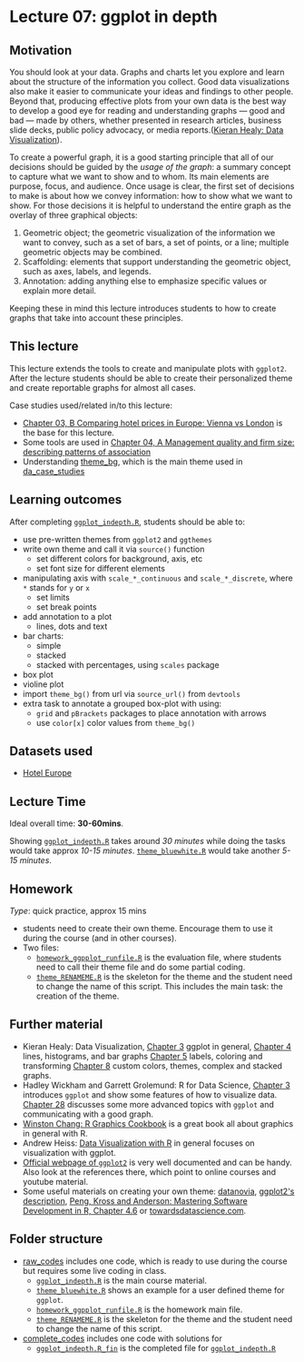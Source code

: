 # Lecture 07: ggplot in depth

## Motivation

You should look at your data. Graphs and charts let you explore and learn about the structure of the information you collect. Good data visualizations also make it easier to communicate your ideas and findings to other people. Beyond that, producing effective plots from your own data is the best way to develop a good eye for reading and understanding graphs — good and bad — made by others, whether presented in research articles, business slide decks, public policy advocacy, or media reports.([Kieran Healy: Data Visualization](https://socviz.co/index.html#preface)).

To create a powerful graph, it is a good starting principle that all of our decisions should be guided by the *usage of the graph*: a summary concept to capture what we want to show and to whom. Its main elements are purpose, focus, and audience. Once usage is clear, the first set of decisions to make is about how we convey information: how to show what we want to show. For those decisions it is helpful to understand the entire graph as the
overlay of three graphical objects:

  1. Geometric object; the geometric visualization of the information we want to convey, such as a
  set of bars, a set of points, or a line; multiple geometric objects may be combined.
  2. Scaffolding: elements that support understanding the geometric object, such as axes, labels, and
  legends.
  3. Annotation: adding anything else to emphasize specific values or explain more detail.

Keeping these in mind this lecture introduces students to how to create graphs that take into account these principles.

## This lecture

This lecture extends the tools to create and manipulate plots with `ggplot2`. After the lecture students should be able to create their personalized theme and create reportable graphs for almost all cases.

Case studies used/related in/to this lecture:

  - [Chapter 03, B Comparing hotel prices in Europe: Vienna vs London](https://gabors-data-analysis.com/casestudies/#ch03b-comparing-hotel-prices-in-europe-vienna-vs-london) is the base for this lecture.
  - Some tools are used in [Chapter 04, A Management quality and firm size: describing patterns of association](https://gabors-data-analysis.com/casestudies/#ch04a-management-quality-and-firm-size-describing-patterns-of-association)
  - Understanding [theme_bg](https://github.com/gabors-data-analysis/da_case_studies/blob/master/ch00-tech-prep/theme_bg.R), which is the main theme used in [da_case_studies](https://github.com/gabors-data-analysis/da_case_studies)


## Learning outcomes
After completing [`ggplot_indepth.R`](https://github.com/gabors-data-analysis/da-coding-rstats/tree/main/lecture07-ggplot-indepth/raw_codes/ggplot_indepth.R), students should be able to:

  - use pre-written themes from `ggplot2` and `ggthemes`
  - write own theme and call it via `source()` function
    - set different colors for background, axis, etc
    - set font size for different elements
  - manipulating axis with `scale_*_continuous` and `scale_*_discrete`, where `*` stands for `y` or `x`
    - set limits
    - set break points
  - add annotation to a plot
    - lines, dots and text
  - bar charts:
    - simple
    - stacked
    - stacked with percentages, using `scales` package
  - box plot
  - violine plot
  - import `theme_bg()` from url via `source_url()` from `devtools`
  - extra task to annotate a grouped box-plot with using:
    - `grid` and `pBrackets` packages to place annotation with arrows
    - use `color[x]` color values from `theme_bg()`

## Datasets used
* [Hotel Europe](https://gabors-data-analysis.com/datasets/#hotels-europe)

## Lecture Time

Ideal overall time: **30-60mins**.

Showing [`ggplot_indepth.R`](https://github.com/gabors-data-analysis/da-coding-rstats/tree/main/lecture07-ggplot-indepth/raw_codes/ggplot_indepth.R) takes around *30 minutes* while doing the tasks would take approx *10-15 minutes*. [`theme_bluewhite.R`](https://github.com/gabors-data-analysis/da-coding-rstats/blob/main/lecture07-ggplot-indepth/raw_codes/theme_bluewhite.R) would take another *5-15 minutes*.
 

## Homework

*Type*: quick practice, approx 15 mins
  - students need to create their own theme. Encourage them to use it during the course (and in other courses).
  - Two files: 
    - [`homework_ggpplot_runfile.R`](https://github.com/gabors-data-analysis/da-coding-rstats/blob/main/lecture07-ggplot-indepth/raw_codes/homework_ggpplot_runfile.R) is the evaluation file, where students need to call their theme file and do some partial coding.
    - [`theme_RENAMEME.R`](https://github.com/gabors-data-analysis/da-coding-rstats/blob/main/lecture07-ggplot-indepth/raw_codes/theme_RENAMEME.R) is the skeleton for the theme and the student need to change the name of this script. This includes the main task: the creation of the theme.


## Further material

  - Kieran Healy: Data Visualization, [Chapter 3](https://socviz.co/makeplot.html#makeplot) ggplot in general, [Chapter 4](https://socviz.co/groupfacettx.html#groupfacettx) lines, histograms, and bar graphs [Chapter 5](https://socviz.co/workgeoms.html#workgeoms) labels, coloring and transforming [Chapter 8](https://socviz.co/refineplots.html#refineplots) custom colors, themes, complex and stacked graphs.
  - Hadley Wickham and Garrett Grolemund: R for Data Science, [Chapter 3](https://r4ds.had.co.nz/data-visualisation.html) introduces `ggplot` and show some features of how to visualize data. [Chapter 28](https://r4ds.had.co.nz/graphics-for-communication.html) discusses some more advanced topics with `ggplot` and communicating with a good graph.  
  - [Winston Chang: R Graphics Cookbook](https://r-graphics.org/) is a great book all about graphics in general with R.
  - Andrew Heiss: [Data Visualization with R](https://datavizs21.classes.andrewheiss.com/lesson/) in general focuses on visualization with ggplot.
  - [Official webpage of `ggplot2`](https://ggplot2.tidyverse.org/) is very well documented and can be handy. Also look at the references there, which point to online courses and youtube material.
  - Some useful materials on creating your own theme: [datanovia](https://www.datanovia.com/en/blog/ggplot-themes-gallery/), [ggplot2's description](https://ggplot2.tidyverse.org/reference/theme.html), [Peng, Kross and Anderson: Mastering Software Development in R, Chapter 4.6](https://bookdown.org/rdpeng/RProgDA/building-a-new-theme.html) or [towardsdatascience.com](https://towardsdatascience.com/5-steps-for-creating-your-own-ggplot-theme-656e79a96b9).

## Folder structure
  
  - [raw_codes](https://github.com/gabors-data-analysis/da-coding-rstats/blob/main/lecture07-ggplot-indepth/raw_codes) includes one code, which is ready to use during the course but requires some live coding in class.
    - [`ggplot_indepth.R`](https://github.com/gabors-data-analysis/da-coding-rstats/tree/main/lecture07-ggplot-indepth/raw_codes/ggplot_indepth.R) is the main course material.
    - [`theme_bluewhite.R`](https://github.com/gabors-data-analysis/da-coding-rstats/blob/main/lecture07-ggplot-indepth/raw_codes/theme_bluewhite.R) shows an example for a user defined theme for `ggplot`.
    - [`homework_ggpplot_runfile.R`](https://github.com/gabors-data-analysis/da-coding-rstats/blob/main/lecture07-ggplot-indepth/raw_codes/homework_ggpplot_runfile.R) is the homework main file.
    - [`theme_RENAMEME.R`](https://github.com/gabors-data-analysis/da-coding-rstats/blob/main/lecture07-ggplot-indepth/raw_codes/theme_RENAMEME.R) is the skeleton for the theme and the student need to change the name of this script.
  - [complete_codes](https://github.com/gabors-data-analysis/da-coding-rstats/blob/main/lecture07-ggplot-indepth/complete_codes) includes one code with solutions for
    - [`ggplot_indepth.R_fin`](https://github.com/gabors-data-analysis/da-coding-rstats/tree/main/lecture07-ggplot-indepth/complete_codes/ggplot_indepth_fin.R) is the completed file for [`ggplot_indepth.R`](https://github.com/gabors-data-analysis/da-coding-rstats/tree/main/lecture07-ggplot-indepth/raw_codes/ggplot_indepth.R)
